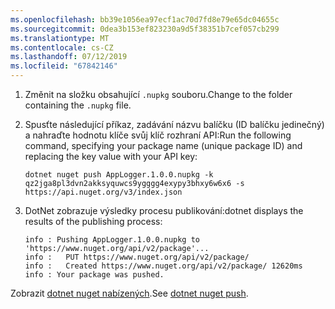 ```yaml
---
ms.openlocfilehash: bb39e1056ea97ecf1ac70d7fd8e79e65dc04655c
ms.sourcegitcommit: 0dea3b153ef823230a9d5f38351b7cef057cb299
ms.translationtype: MT
ms.contentlocale: cs-CZ
ms.lasthandoff: 07/12/2019
ms.locfileid: "67842146"
---
```

1. <span data-ttu-id="a9370-101">Změnit na složku obsahující `.nupkg` souboru.</span><span class="sxs-lookup"><span data-stu-id="a9370-101">Change to the folder containing the `.nupkg` file.</span></span>

1. <span data-ttu-id="a9370-102">Spusťte následující příkaz, zadávání názvu balíčku (ID balíčku jedinečný) a nahraďte hodnotu klíče svůj klíč rozhraní API:</span><span class="sxs-lookup"><span data-stu-id="a9370-102">Run the following command, specifying your package name (unique package ID) and replacing the key value with your API key:</span></span>

    ```cli
    dotnet nuget push AppLogger.1.0.0.nupkg -k qz2jga8pl3dvn2akksyquwcs9ygggg4exypy3bhxy6w6x6 -s https://api.nuget.org/v3/index.json
    ```

1. <span data-ttu-id="a9370-103">DotNet zobrazuje výsledky procesu publikování:</span><span class="sxs-lookup"><span data-stu-id="a9370-103">dotnet displays the results of the publishing process:</span></span>

    ```output
    info : Pushing AppLogger.1.0.0.nupkg to 'https://www.nuget.org/api/v2/package'...
    info :   PUT https://www.nuget.org/api/v2/package/
    info :   Created https://www.nuget.org/api/v2/package/ 12620ms
    info : Your package was pushed.
    ```

<span data-ttu-id="a9370-104">Zobrazit [dotnet nuget nabízených](/dotnet/core/tools/dotnet-nuget-push).</span><span class="sxs-lookup"><span data-stu-id="a9370-104">See [dotnet nuget push](/dotnet/core/tools/dotnet-nuget-push).</span></span>